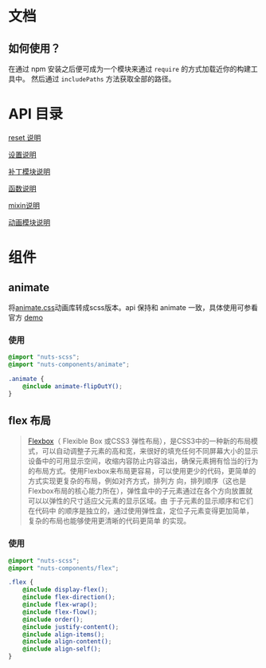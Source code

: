 # 文档

## 如何使用？

在通过 npm 安装之后便可成为一个模块来通过 ```require``` 的方式加载近你的构建工具中。
然后通过 ```includePaths``` 方法获取全部的路径。

# API 目录

[reset 说明](./reset.md)

[设置说明](./setting.md)

[补丁模块说明](./prefix.md)

[函数说明](./function.md)

[mixin说明](./mixin.md)

[动画模块说明](./animate.md)

# 组件

## animate
将[animate.css](https://github.com/daneden/animate.css)动画库转成scss版本。api 保持和 animate 一致，具体使用可参看官方 [demo](https://daneden.github.io/animate.css)

### 使用

```scss
@import "nuts-scss";
@import "nuts-components/animate";

.animate {
    @include animate-flipOutY();
}
```

## flex 布局
> [Flexbox](https://developer.mozilla.org/zh-CN/docs/Web/CSS/flex)（ Flexible Box 或CSS3 弹性布局），是CSS3中的一种新的布局模式，可以自动调整子元素的高和宽，来很好的填充任何不同屏幕大小的显示设备中的可用显示空间，收缩内容防止内容溢出，确保元素拥有恰当的行为的布局方式。使用Flexbox来布局更容易，可以使用更少的代码，更简单的方式实现更复杂的布局，例如对齐方式，排列方
向，排列顺序（这也是Flexbox布局的核心能力所在），弹性盒中的子元素通过在各个方向放置就可以以弹性的尺寸适应父元素的显示区域。由
于子元素的显示顺序和它们在代码中 的顺序是独立的，通过使用弹性盒，定位子元素变得更加简单，复杂的布局也能够使用更清晰的代码更简单
的实现。

### 使用

```scss
@import "nuts-scss";
@import "nuts-components/flex";

.flex {
    @include display-flex();
    @include flex-direction();
    @include flex-wrap();
    @include flex-flow();
    @include order();
    @include justify-content();
    @include align-items();
    @include align-content();
    @include align-self();
}
```
